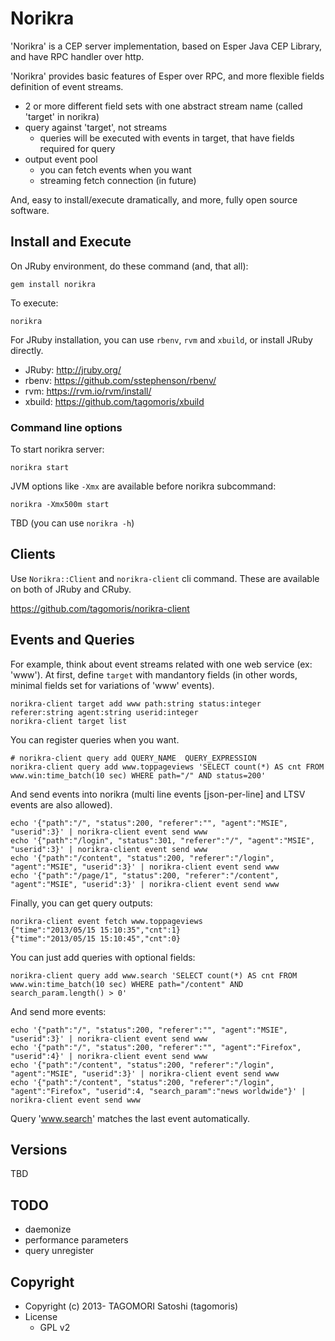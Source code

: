 # Norikra

'Norikra' is a CEP server implementation, based on Esper Java CEP Library, and have RPC handler over http.

'Norikra' provides basic features of Esper over RPC, and more flexible fields definition of event streams.

* 2 or more different field sets with one abstract stream name (called 'target' in norikra)
* query against 'target', not streams
  * queries will be executed with events in target, that have fields required for query
* output event pool
  * you can fetch events when you want
  * streaming fetch connection (in future)

And, easy to install/execute dramatically, and more, fully open source software.

## Install and Execute

On JRuby environment, do these command (and, that all):

    gem install norikra

To execute:

    norikra

For JRuby installation, you can use `rbenv`, `rvm` and `xbuild`, or install JRuby directly.

* JRuby: http://jruby.org/
* rbenv: https://github.com/sstephenson/rbenv/
* rvm: https://rvm.io/rvm/install/
* xbuild: https://github.com/tagomoris/xbuild

### Command line options

To start norikra server:

    norikra start

JVM options like `-Xmx` are available before norikra subcommand:

    norikra -Xmx500m start

TBD (you can use `norikra -h`)

## Clients

Use `Norikra::Client` and `norikra-client` cli command. These are available on both of JRuby and CRuby.

https://github.com/tagomoris/norikra-client

## Events and Queries

For example, think about event streams related with one web service (ex: 'www'). At first, define `target` with mandantory fields (in other words, minimal fields set for variations of 'www' events).

    norikra-client target add www path:string status:integer referer:string agent:string userid:integer
    norikra-client target list

You can register queries when you want.

    # norikra-client query add QUERY_NAME  QUERY_EXPRESSION
    norikra-client query add www.toppageviews 'SELECT count(*) AS cnt FROM www.win:time_batch(10 sec) WHERE path="/" AND status=200'

And send events into norikra (multi line events [json-per-line] and LTSV events are also allowed).

    echo '{"path":"/", "status":200, "referer":"", "agent":"MSIE", "userid":3}' | norikra-client event send www
    echo '{"path":"/login", "status":301, "referer":"/", "agent":"MSIE", "userid":3}' | norikra-client event send www
    echo '{"path":"/content", "status":200, "referer":"/login", "agent":"MSIE", "userid":3}' | norikra-client event send www
    echo '{"path":"/page/1", "status":200, "referer":"/content", "agent":"MSIE", "userid":3}' | norikra-client event send www

Finally, you can get query outputs:

    norikra-client event fetch www.toppageviews
	{"time":"2013/05/15 15:10:35","cnt":1}
	{"time":"2013/05/15 15:10:45","cnt":0}

You can just add queries with optional fields:

    norikra-client query add www.search 'SELECT count(*) AS cnt FROM www.win:time_batch(10 sec) WHERE path="/content" AND search_param.length() > 0'

And send more events:

    echo '{"path":"/", "status":200, "referer":"", "agent":"MSIE", "userid":3}' | norikra-client event send www
    echo '{"path":"/", "status":200, "referer":"", "agent":"Firefox", "userid":4}' | norikra-client event send www
    echo '{"path":"/content", "status":200, "referer":"/login", "agent":"MSIE", "userid":3}' | norikra-client event send www
    echo '{"path":"/content", "status":200, "referer":"/login", "agent":"Firefox", "userid":4, "search_param":"news worldwide"}' | norikra-client event send www

Query 'www.search' matches the last event automatically.

## Versions

TBD

## TODO

* daemonize
* performance parameters
* query unregister

## Copyright

* Copyright (c) 2013- TAGOMORI Satoshi (tagomoris)
* License
  * GPL v2
